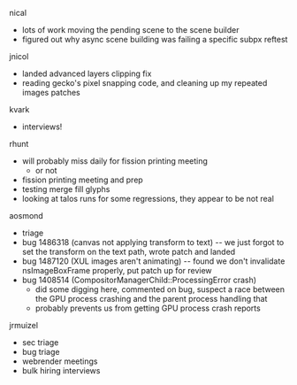 nical
  * lots of work moving the pending scene to the scene builder
  * figured out why async scene building was failing a specific subpx reftest

jnicol
  * landed advanced layers clipping fix
  * reading gecko's pixel snapping code, and cleaning up my repeated images patches

kvark
  * interviews!

rhunt
  * will probably miss daily for fission printing meeting
    * or not
  * fission printing meeting and prep
  * testing merge fill glyphs
  * looking at talos runs for some regressions, they appear to be not real

aosmond
  * triage
  * bug 1486318 (canvas not applying transform to text) -- we just forgot to set the transform on the text path, wrote patch and landed
  * bug 1487120 (XUL images aren't animating) -- found we don't invalidate nsImageBoxFrame properly, put patch up for review
  * bug 1408514 (CompositorManagerChild::ProcessingError crash)
    * did some digging here, commented on bug, suspect a race between the GPU process crashing and the parent process handling that
    * probably prevents us from getting GPU process crash reports

jrmuizel
  * sec triage
  * bug triage
  * webrender meetings
  * bulk hiring interviews

